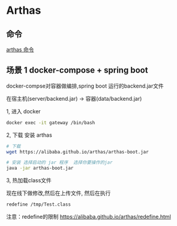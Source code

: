# Arthas

## 命令

[arthas 命令](https://alibaba.github.io/arthas/watch.html#) 

## 场景 1 docker-compose + spring boot 

docker-compse对容器做编排,spring boot 运行的backend.jar文件 

在宿主机(server/backend.jar) -> 容器(data/backend.jar)


1, 进入 docker

```bash
docker exec -it gateway /bin/bash
```

2, 下载 安装 arthas

```bash
# 下载
wget https://alibaba.github.io/arthas/arthas-boot.jar

# 安装 选择启动的 jar 程序  选择你要操作的jar
java -jar arthas-boot.jar 

```

3, 热加载class文件

现在线下做修改,然后在上传文件, 然后在执行
```bash
redefine /tmp/Test.class
```

注意：redefine的限制 https://alibaba.github.io/arthas/redefine.html


